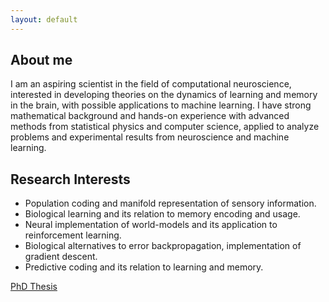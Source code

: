```yaml
---
layout: default
---
```


## About me

I am an aspiring scientist in the field of computational neuroscience, interested in developing theories on the dynamics of learning and memory in the brain, with possible applications to machine learning. I have strong mathematical background and hands-on experience with advanced methods from statistical physics and computer science, applied to analyze problems and experimental results from neuroscience and machine learning.

## Research Interests

*	Population coding and manifold representation of sensory information.
*	Biological learning and its relation to memory encoding and usage.
*	Neural implementation of world-models and its application to reinforcement learning.
*	Biological alternatives to error backpropagation, implementation of gradient descent.
*	Predictive coding and its relation to learning and memory.

[PhD Thesis](./phd_thesis.html)
